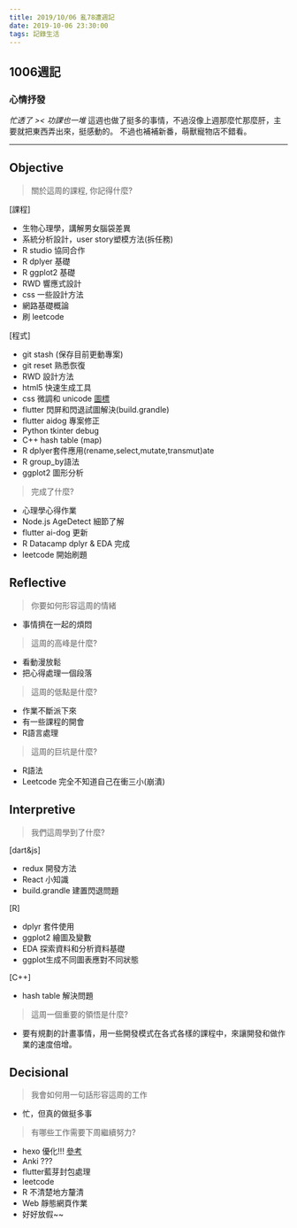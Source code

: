 ```yaml
---
title: 2019/10/06 亂78遭週記
date: 2019-10-06 23:30:00
tags: 記錄生活
---
```

## **1006週記**

### 心情抒發
*忙透了 >< 功課也一堆*
這週也做了挺多的事情，不過沒像上週那麼忙那麼肝，主要就把東西弄出來，挺感動的。
不過也補補新番，萌獸寵物店不錯看。

---
<!-- more -->
## **Objective**

> 關於這周的課程, 你記得什麼?

[課程]
- 生物心理學，講解男女腦袋差異
- 系統分析設計，user story塑模方法(拆任務)
- R studio 協同合作
- R dplyer 基礎
- R ggplot2 基礎
- RWD 響應式設計
- css 一些設計方法
- 網路基礎概論
- 刷 leetcode

[程式]
- git stash (保存目前更動專案)
- git reset 熟悉恢復
- RWD 設計方法
- html5 快速生成工具
- css 微調和 unicode [圖標](https://www.codetable.net/decimal/9881)
- flutter 閃屏和閃退試圖解決(build.grandle)
- flutter aidog 專案修正
- Python tkinter debug
- C++ hash table (map)
- R dplyer套件應用(rename,select,mutate,transmut)ate
- R group_by語法
- ggplot2 圖形分析

> 完成了什麼?

- 心理學心得作業
- Node.js AgeDetect 細節了解
- flutter ai-dog 更新
- R Datacamp dplyr & EDA 完成
- leetcode 開始刷題

## **Reflective**

> 你要如何形容這周的情緒

* 事情擠在一起的煩悶

> 這周的高峰是什麼?

* 看動漫放鬆
* 把心得處理一個段落

> 這周的低點是什麼?

* 作業不斷派下來
* 有一些課程的開會
* R語言處理

> 這周的巨坑是什麼?

* R語法
* Leetcode 完全不知道自己在衝三小(崩潰)

## **Interpretive**

> 我們這周學到了什麼?

[dart&js]
- redux 開發方法
- React 小知識
- build.grandle 建置閃退問題

[R]
- dplyr 套件使用
- ggplot2 繪圖及變數
- EDA 探索資料和分析資料基礎
- ggplot生成不同圖表應對不同狀態

[C++]
- hash table 解決問題

> 這周一個重要的領悟是什麼?

* 要有規劃的計畫事情，用一些開發模式在各式各樣的課程中，來讓開發和做作業的速度倍增。

## **Decisional**

> 我會如何用一句話形容這周的工作

* 忙，但真的做挺多事

> 有哪些工作需要下周繼續努力?

- hexo 優化!!! [參考](https://www.codetable.net/decimal/9881)
- Anki ???
- flutter藍芽封包處理
- leetcode
- R 不清楚地方釐清
- Web 靜態網頁作業
- 好好放假~~
